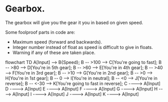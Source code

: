 # Gearbox.
The gearbox will give you the gear it you in based on given speed.

Some foolproof parts in code are:
* Maximum speed (forward and backwards).
* Integer number instead of float as speed is difficult to give in floats.
* Warning if any of these are taken place.

flowchart TD
    A[Input] --> B{Speed};
    B -- >100 --> C[You're going to fast];
    B -- >80 --> D[You're in 5th gear];
    B -- >60 --> E[You're in 4th gear];
    B -- >40 --> F[You're in 3rd gear];
    B -- >10 --> G[You're in 2nd gear];
    B -- >0  --> H[You're in 1st gear];
    B -- 0   --> I[You're in neutral];
    B -- <0  --> J[You're in reverse];
    B -- <-30 --> K[You're going to fast in reverse];
    C ----> A[Input]
    D ----> A[Input]
    E ----> A[Input]
    F ----> A[Input]
    G ----> A[Input]
    H ----> A[Input]
    I ----> A[Input]
    J ----> A[Input]
    K ----> A[Input]
